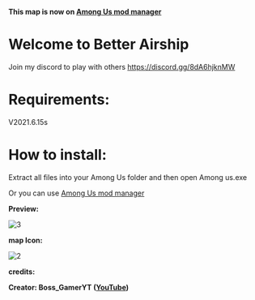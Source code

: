 **This map is now on [Among Us mod manager](https://github.com/MatuxGG/ModManager)**

# Welcome to Better Airship

Join my discord to play with others https://discord.gg/8dA6hjknMW

# Requirements:

V2021.6.15s

# How to install:

Extract all files into your Among Us folder and then open Among us.exe

Or you can use [Among Us mod manager](https://github.com/MatuxGG/ModManager)


**Preview:**

![3](https://cdn.discordapp.com/attachments/813115950940553218/837411492629970965/unknown.png)

**map Icon:**

![2](https://cdn.discordapp.com/attachments/813115950940553218/837410694432555038/better_airship.png)

**credits:**

**Creator: Boss_GamerYT ([YouTube](https://youtube.com/BossGamerYTShorts))**
